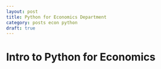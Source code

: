 ```yaml
---
layout: post
title: Python for Economics Department
category: posts econ python
draft: true
---
```


# Intro to Python for Economics


